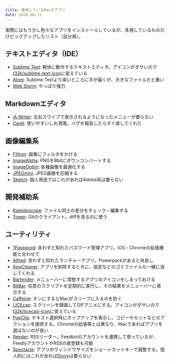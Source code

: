 ```yaml
---
title: 重用しているMacのアプリ
date: 2016-06-21
---
```


実際にはもう少し色々なアプリをインストールしているが、多用しているものだけピックアップしたリスト（自分用）。

## テキストエディタ（IDE）

- [Sublime Text](https://www.sublimetext.com/): 軽快に動作するテキストエディタ。アイコンがダサいので[t32k/sublime-text-icon](https://github.com/t32k/sublime-text-icon)に変えている
- [Atom](https://atom.io/): Sublime Textより痒いところに手が届くが、大きなファイルだと重い
- [Web Storm](https://www.jetbrains.com/webstorm/): やっぱり強力

## Markdownエディタ

- [iA Writer](https://ia.net/writer/mac/): 左右スワイプで表示されるようになったメニューが要らない
- [Caret](http://caret.io/): 使いやすいしお洒落。バグを報告したらすぐ直してくれた

## 画像編集系

- [Filtron](https://filtron.co/): 画像にフィルタをかける
- [ImageAlpha](https://pngmini.com/): PNGを8bitにダウンコンバートする
- [ImageOptim](https://imageoptim.com/mac): 各種画像を最適化する
- [JPEGmini](http://www.jpegmini.com/): JPEG画像を圧縮する
- [Sketch](https://www.sketchapp.com/): 個人用途ではこれがあればAdobe系は要らない

## 開発補助系

- [Kaleidoscope](http://www.kaleidoscopeapp.com/): ファイル同士の差分をチェック・編集する
- [Tower](https://www.git-tower.com/): Gitのクライアント。diffを見るのに使う

## ユーティリティ

- [1Password](https://1password.com/): 言わずと知れたパスワード管理アプリ。iOS・Chromeの拡張機能と合わせて
- [Alfred](https://www.alfredapp.com/): 言わずと知れたランチャーアプリ。Powerpackがあると尚良し
- [AppCleaner](http://appcleaner.softonic.jp/mac): アプリを削除するときに、設定などのゴミファイルも一緒に消してくれる
- [Bartender](https://www.macbartender.com/): メニューバーに常駐するアプリのアイコンをしまっておける
- [BitBar](https://github.com/matryer/bitbar): 任意のスクリプトを定期的に実行し、その結果をメニューバーに表示する
- [Caffeine](https://itunes.apple.com/jp/app/caffeine/id411246225): オンにするとMacがスリープに入るのを防ぐ
- [LICEcap](http://www.cockos.com/licecap/): スクリーンを録画してGIFアニメにする。アイコンがダサいので[t32k/licecap-icon](https://github.com/t32k/licecap-icon)に変えている
- [PopClip](https://pilotmoon.com/popclip/): テキスト選択時にポップアップを表示し、コピーやカットなどのアクションを提供する。Chromeの拡張等とは異なり、Macであればアプリを選ばないのが良い
- [Reeder](http://reederapp.com/mac/): RSSリーダー。Feedbinのアカウントを連携して使っているが、FeedlyアカウントやRSSの直登録も可能
- [Spectacle](https://www.spectacleapp.com/): アプリのウィンドウサイズをショートカットキーで調整する。個人的にはこれがあれば[Divvy](http://mizage.com/divvy/)は要らない

